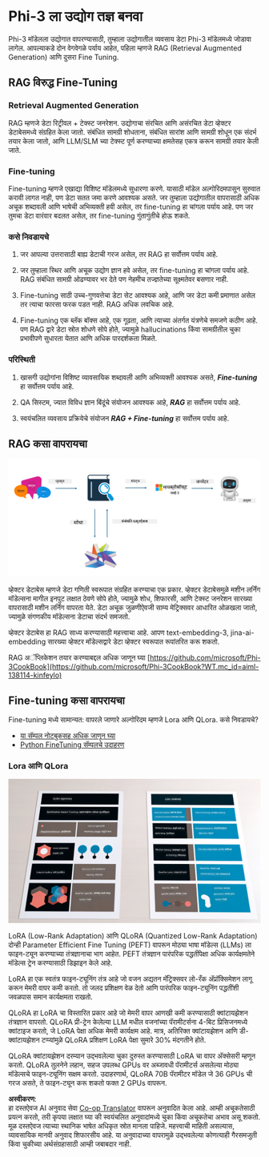 <!--
CO_OP_TRANSLATOR_METADATA:
{
  "original_hash": "743d7e9cb9c4e8ea642d77bee657a7fa",
  "translation_date": "2025-05-09T22:25:18+00:00",
  "source_file": "md/03.FineTuning/LetPhi3gotoIndustriy.md",
  "language_code": "mr"
}
-->
# **Phi-3 ला उद्योग तज्ञ बनवा**

Phi-3 मॉडेलला उद्योगात वापरण्यासाठी, तुम्हाला उद्योगातील व्यवसाय डेटा Phi-3 मॉडेलमध्ये जोडावा लागेल. आपल्याकडे दोन वेगवेगळे पर्याय आहेत, पहिला म्हणजे RAG (Retrieval Augmented Generation) आणि दुसरा Fine Tuning.

## **RAG विरुद्ध Fine-Tuning**

### **Retrieval Augmented Generation**

RAG म्हणजे डेटा रिट्रीवल + टेक्स्ट जनरेशन. उद्योगाचा संरचित आणि असंरचित डेटा व्हेक्टर डेटाबेसमध्ये संग्रहित केला जातो. संबंधित सामग्री शोधताना, संबंधित सारांश आणि सामग्री शोधून एक संदर्भ तयार केला जातो, आणि LLM/SLM च्या टेक्स्ट पूर्ण करण्याच्या क्षमतेसह एकत्र करून सामग्री तयार केली जाते.

### **Fine-tuning**

Fine-tuning म्हणजे एखाद्या विशिष्ट मॉडेलमध्ये सुधारणा करणे. यासाठी मॉडेल अल्गोरिदमपासून सुरुवात करावी लागत नाही, पण डेटा सतत जमा करणे आवश्यक असते. जर तुम्हाला उद्योगातील वापरासाठी अधिक अचूक शब्दावली आणि भाषेची अभिव्यक्ती हवी असेल, तर fine-tuning हा चांगला पर्याय आहे. पण जर तुमचा डेटा वारंवार बदलत असेल, तर fine-tuning गुंतागुंतीचे होऊ शकते.

### **कसे निवडायचे**

1. जर आपल्या उत्तरासाठी बाह्य डेटाची गरज असेल, तर RAG हा सर्वोत्तम पर्याय आहे.

2. जर तुम्हाला स्थिर आणि अचूक उद्योग ज्ञान हवे असेल, तर fine-tuning हा चांगला पर्याय आहे. RAG संबंधित सामग्री ओढण्यावर भर देते पण नेहमीच तज्ज्ञतेच्या सूक्ष्मतेवर बसणार नाही.

3. Fine-tuning साठी उच्च-गुणवत्तेचा डेटा सेट आवश्यक आहे, आणि जर डेटा कमी प्रमाणात असेल तर त्याचा फारसा फरक पडत नाही. RAG अधिक लवचिक आहे.

4. Fine-tuning एक ब्लॅक बॉक्स आहे, एक गूढता, आणि त्याच्या अंतर्गत यंत्रणेचे समजणे कठीण आहे. पण RAG द्वारे डेटा स्रोत शोधणे सोपे होते, ज्यामुळे hallucinations किंवा सामग्रीतील चुका प्रभावीपणे सुधारता येतात आणि अधिक पारदर्शकता मिळते.

### **परिस्थिती**

1. खासगी उद्योगांना विशिष्ट व्यावसायिक शब्दावली आणि अभिव्यक्ती आवश्यक असते, ***Fine-tuning*** हा सर्वोत्तम पर्याय आहे.

2. QA सिस्टम, ज्यात विविध ज्ञान बिंदूंचे संयोजन आवश्यक आहे, ***RAG*** हा सर्वोत्तम पर्याय आहे.

3. स्वयंचलित व्यवसाय प्रक्रियेचे संयोजन ***RAG + Fine-tuning*** हा सर्वोत्तम पर्याय आहे.

## **RAG कसा वापरायचा**

![rag](../../../../translated_images/rag.36e7cb856f120334d577fde60c6a5d7c5eecae255dac387669303d30b4b3efa4.mr.png)

व्हेक्टर डेटाबेस म्हणजे डेटा गणिती स्वरूपात संग्रहित करण्याचा एक प्रकार. व्हेक्टर डेटाबेसमुळे मशीन लर्निंग मॉडेल्सना मागील इनपुट लक्षात ठेवणे सोपे होते, ज्यामुळे शोध, शिफारसी, आणि टेक्स्ट जनरेशन सारख्या वापरासाठी मशीन लर्निंग वापरता येते. डेटा अचूक जुळणीऐवजी साम्य मेट्रिक्सवर आधारित ओळखला जातो, ज्यामुळे संगणकीय मॉडेल्सना डेटाचा संदर्भ समजतो.

व्हेक्टर डेटाबेस हा RAG साध्य करण्यासाठी महत्त्वाचा आहे. आपण text-embedding-3, jina-ai-embedding सारख्या व्हेक्टर मॉडेल्सद्वारे डेटा व्हेक्टर स्वरूपात रूपांतरित करू शकतो.

RAG अॅप्लिकेशन तयार करण्याबद्दल अधिक जाणून घ्या [https://github.com/microsoft/Phi-3CookBook](https://github.com/microsoft/Phi-3CookBook?WT.mc_id=aiml-138114-kinfeylo) 

## **Fine-tuning कसा वापरायचा**

Fine-tuning मध्ये सामान्यत: वापरले जाणारे अल्गोरिदम म्हणजे Lora आणि QLora. कसे निवडायचे?
- [या सॅम्पल नोटबुकसह अधिक जाणून घ्या](../../../../code/04.Finetuning/Phi_3_Inference_Finetuning.ipynb)
- [Python FineTuning सॅम्पलचे उदाहरण](../../../../code/04.Finetuning/FineTrainingScript.py)

### **Lora आणि QLora**

![lora](../../../../translated_images/qlora.6aeba71122bc0c8d56ccf0bc36b861304939fee087f43c1fc6cc5c9cb8764725.mr.png)

LoRA (Low-Rank Adaptation) आणि QLoRA (Quantized Low-Rank Adaptation) दोन्ही Parameter Efficient Fine Tuning (PEFT) वापरून मोठ्या भाषा मॉडेल्स (LLMs) ला फाइन-ट्यून करण्याच्या तंत्रज्ञानाचा भाग आहेत. PEFT तंत्रज्ञान पारंपरिक पद्धतींपेक्षा अधिक कार्यक्षमतेने मॉडेल्स ट्रेन करण्यासाठी डिझाइन केले आहे.

LoRA हा एक स्वतंत्र फाइन-ट्यूनिंग तंत्र आहे जो वजन अद्यतन मॅट्रिक्सवर लो-रँक अ‍ॅप्रॉक्सिमेशन लागू करून मेमरी वापर कमी करतो. तो जलद प्रशिक्षण वेळ देतो आणि पारंपरिक फाइन-ट्यूनिंग पद्धतींशी जवळपास समान कार्यक्षमता राखतो.

QLoRA हा LoRA चा विस्तारित प्रकार आहे जो मेमरी वापर आणखी कमी करण्यासाठी क्वांटायझेशन तंत्रज्ञान वापरतो. QLoRA प्री-ट्रेन केलेल्या LLM मधील वजनांच्या पॅरामीटर्सना 4-बिट प्रिसिजनमध्ये क्वांटाइज करतो, जे LoRA पेक्षा अधिक मेमरी कार्यक्षम आहे. मात्र, अतिरिक्त क्वांटायझेशन आणि डी-क्वांटायझेशन टप्प्यांमुळे QLoRA प्रशिक्षण LoRA पेक्षा सुमारे 30% मंदगतीने होते.

QLoRA क्वांटायझेशन दरम्यान उद्भवलेल्या चुका दुरुस्त करण्यासाठी LoRA चा वापर अ‍ॅक्सेसरी म्हणून करतो. QLoRA तुलनेने लहान, सहज उपलब्ध GPUs वर अब्जावधी पॅरामीटर्स असलेल्या मोठ्या मॉडेल्सचे फाइन-ट्यूनिंग सक्षम करतो. उदाहरणार्थ, QLoRA 70B पॅरामीटर मॉडेल जे 36 GPUs ची गरज असते, ते फाइन-ट्यून करू शकतो फक्त 2 GPUs वापरून.

**अस्वीकरण**:  
हा दस्तऐवज AI अनुवाद सेवा [Co-op Translator](https://github.com/Azure/co-op-translator) वापरून अनुवादित केला आहे. आम्ही अचूकतेसाठी प्रयत्न करतो, तरी कृपया लक्षात घ्या की स्वयंचलित अनुवादांमध्ये चुका किंवा अचूकतेचा अभाव असू शकतो. मूळ दस्तऐवज त्याच्या स्थानिक भाषेत अधिकृत स्रोत मानला पाहिजे. महत्त्वाची माहिती असल्यास, व्यावसायिक मानवी अनुवाद शिफारसीय आहे. या अनुवादाच्या वापरामुळे उद्भवलेल्या कोणत्याही गैरसमजुती किंवा चुकीच्या अर्थसंग्रहासाठी आम्ही जबाबदार नाही.